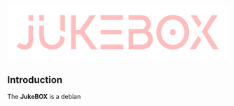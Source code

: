 ![JukeBOX logo](https://raw.githubusercontent.com/HBeserra/JukeBOX/main/juke.png)
## Introduction
The **JukeBOX**  is a  debian 
<!--stackedit_data:
eyJoaXN0b3J5IjpbLTExOTA4NzUxMDRdfQ==
-->
